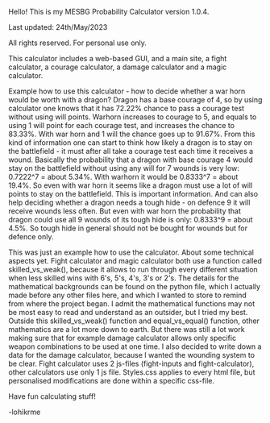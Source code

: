 Hello! This is my MESBG Probability Calculator version 1.0.4.

Last updated: 24th/May/2023

All rights reserved. For personal use only.

This calculator includes a web-based GUI, and a main site, a fight calculator,
a courage calculator, a damage calculator and a magic calculator. 

Example how to use this calculator - how to decide whether a war horn would be worth with a dragon?
Dragon has a base courage of 4, so by using calculator one knows that it has 72.22% chance to pass
a courage test without using will points. Warhorn increases to courage to 5, and equals to using 1 will point 
for each courage test, and increases the chance to 83.33%. With war horn and 1 will the chance goes up to 91.67%. From this kind of information one can start to think how likely a dragon is to stay on the battlefield -
it must after all take a courage test each time it receives a wound. Basically the probability that a dragon
with base courage 4 would stay on the battlefield without using any will for 7 wounds is very low:
0.7222^7 = about 5.34%. With warhorn it would be 0.8333^7 =  about 19.4%. So even with war horn it seems like a dragon must use a lot of will points to stay on the battlefield. This is important information. And can also help
deciding whether a dragon needs a tough hide - on defence 9 it will receive wounds less often. But
even with war horn the probability that dragon could use all 9 wounds of its tough hide is only:
0.8333^9 = about 4.5%. So tough hide in general should not be bought for wounds but for defence only.

This was just an example how to use the calculator. About some technical aspects yet.
Fight calculator and magic calculator both use a function called skilled_vs_weak(), because it allows to
run through every different situation when less skilled wins with 6's, 5's, 4's, 3's or 2's.
The details for the mathematical backgrounds can be found on the python file, which I actually made before
any other files here, and which I wanted to store to remind from where the project began. I admit the mathematical
functions may not be most easy to read and understand as an outsider, but I tried my best. 
Outside this skilled_vs_weak() function and equal_vs_equal() function, other mathematics are a lot more down
to earth. But there was still a lot work making sure that for example damage calculator allows only 
specific weapon combinations to be used at one time. I also decided to write down a data for the damage calculator,
because I wanted the wounding system to be clear. Fight calculator uses 2 js-files (fight-inputs and fight-calculator), other calculators use only 1 js file. Styles.css applies to every html file, but 
personalised modifications are done within a specific css-file.

Have fun calculating stuff!

-lohikrme
